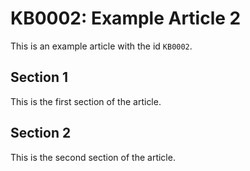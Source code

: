 # KB0002: Example Article 2

This is an example article with the id `KB0002`.

## Section 1

This is the first section of the article.

## Section 2

This is the second section of the article.

